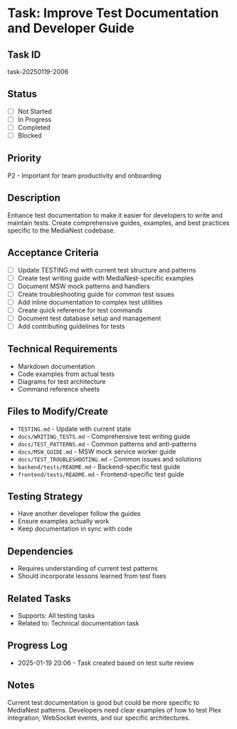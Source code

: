 # Task: Improve Test Documentation and Developer Guide

## Task ID

task-20250119-2006

## Status

- [ ] Not Started
- [ ] In Progress
- [ ] Completed
- [ ] Blocked

## Priority

P2 - Important for team productivity and onboarding

## Description

Enhance test documentation to make it easier for developers to write and maintain tests. Create comprehensive guides, examples, and best practices specific to the MediaNest codebase.

## Acceptance Criteria

- [ ] Update TESTING.md with current test structure and patterns
- [ ] Create test writing guide with MediaNest-specific examples
- [ ] Document MSW mock patterns and handlers
- [ ] Create troubleshooting guide for common test issues
- [ ] Add inline documentation to complex test utilities
- [ ] Create quick reference for test commands
- [ ] Document test database setup and management
- [ ] Add contributing guidelines for tests

## Technical Requirements

- Markdown documentation
- Code examples from actual tests
- Diagrams for test architecture
- Command reference sheets

## Files to Modify/Create

- `TESTING.md` - Update with current state
- `docs/WRITING_TESTS.md` - Comprehensive test writing guide
- `docs/TEST_PATTERNS.md` - Common patterns and anti-patterns
- `docs/MSW_GUIDE.md` - MSW mock service worker guide
- `docs/TEST_TROUBLESHOOTING.md` - Common issues and solutions
- `backend/tests/README.md` - Backend-specific test guide
- `frontend/tests/README.md` - Frontend-specific test guide

## Testing Strategy

- Have another developer follow the guides
- Ensure examples actually work
- Keep documentation in sync with code

## Dependencies

- Requires understanding of current test patterns
- Should incorporate lessons learned from test fixes

## Related Tasks

- Supports: All testing tasks
- Related to: Technical documentation task

## Progress Log

- 2025-01-19 20:06 - Task created based on test suite review

## Notes

Current test documentation is good but could be more specific to MediaNest patterns. Developers need clear examples of how to test Plex integration, WebSocket events, and our specific architectures.
